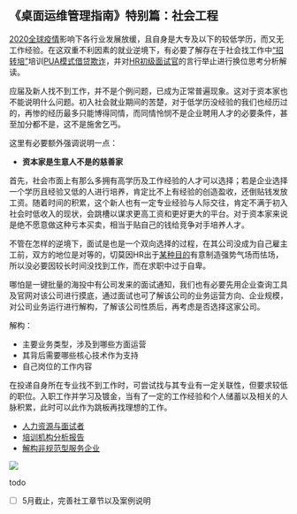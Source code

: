 ## 《桌面运维管理指南》特别篇：社会工程

[2020全球疫情](https://zh.wikipedia.org/zh-hans/2019冠状病毒病疫情)影响下各行业发展放缓，且自身是大专及以下的较低学历，而又无工作经验。在这双重不利因素的就业逆境下，有必要了解存在于社会找工作中[“招转培”](https://hoochanlon.github.io/helpdesk-manual/notice/ti-analysis.html)培训[PUA模式借贷欺诈](https://hoochanlon.github.io/helpdesk-manual/notice/ti-analysis.html#%E5%9F%B9%E8%AE%AD%E6%9C%BA%E6%9E%84%E5%AF%B9pua%E5%BA%94%E7%94%A8%E8%B0%83%E6%9F%A5)，并对[HR初级面试官](https://hoochanlon.github.io/helpdesk-manual/notice/interview.html)的言行举止进行换位思考分析解读。

应届及新人找不到工作，并不是个例问题，已成为正常普遍现象。这对于资本家也不能说明什么问题。初入社会就业期间的苦楚，对于低学历没经验的我们也经历过的，再惨的经历最多只能博得同情，而同情怜悯不是企业聘用人才的必要条件，甚至加分都不是，这不是施舍乞丐。

这里有必要额外强调说明一点：

* **资本家是生意人不是的慈善家**

首先，社会市面上有那么多拥有高学历及工作经验的人才可以选择；若是企业选择一个学历且经验又低的人进行培养，肯定比不上有经验的创造盈收，还倒贴钱发放工资。随着时间的积累，这个新人也有一定专业经验与人际交往，肯定不满于初入社会时低收入的现状，会跳槽以谋求更高工资和更好更大的平台。对于资本家来说是绝不愿意做这种亏本买卖，相当于贴自己的钱给竞争对手培养人才。

不管在怎样的逆境下，面试是也是一个双向选择的过程，在其公司没成为自己雇主工前，双方的地位是对等的，切莫因HR出于[某种目的](https://hoochanlon.github.io/helpdesk-manual/notice/interview.html#hr%E5%BC%BA%E5%8A%BF%E7%AB%8B%E5%9C%BA%E6%8E%A2%E7%A9%B6%E5%88%86%E6%9E%90)有意制造强势气场而怯场，所以没必要因较长时间没找到工作，而在求职中过于自卑。

哪怕是一键批量的海投中有公司发来的面试通知，我们也有必要先用企业查询工具及官网对该公司进行摸底，通过面试也可了解该公司的业务运营方向、企业规模，对公司业务运行进行解构，了解该公司性质后，再考虑是否选择这家公司。

解构：
* 主要业务类型，涉及到哪些方面运营
* 其背后需要哪些核心技术作为支持
* 自己岗位的工作内容

在投递自身所在专业找不到工作时，可尝试找与其专业有一定关联性，但要求较低的职位。入职工作并学习及镀金，当有了一定的工作经验和个人储蓄以及相关的人脉积累，此时可以此作为跳板再找理想的工作。

* [人力资源与面试者](https://hoochanlon.github.io/helpdesk-manual/notice/interview.html)
* [培训机构分析报告](https://hoochanlon.github.io/helpdesk-manual/notice/ti-analysis.html)
* [解构非规范型服务企业](https://hoochanlon.github.io/helpdesk-manual/notice/law-sug.html)

![](https://i.postimg.cc/PrvVvZtY/841.png)

todo

* [ ] 5月截止，完善社工章节以及案例说明


<!-- # 《桌面运维管理指南》


著写《桌面运维管理指南》目的，是为了帮助桌面运维工程师解决一些影响办公人员事务效率的软硬件等各类问题，以提高公司整体的办公效率。同时，该书也可作为计算机自由爱好者成为一名具有职业素质的桌面运维工程师指导手册。

本书新增了特别篇社会工程章节，应届实习新人面对社会工作生活，也能从中受益。此外，在[2019-2020全球疫情](https://zh.wikipedia.org/zh-hans/2019冠状病毒病疫情)影响下就业形势严峻，该书也可作为一本IT求职者的快速就业指南。 

![2020-04-25_23-41-35.png](https://i.loli.net/2020/04/25/kIDatTGFr5ibePQ.png) -->






